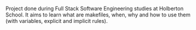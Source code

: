 Project done during Full Stack Software Engineering studies at Holberton School. It aims to learn what are makefiles, when, why and how to use them (with variables, explicit and implicit rules).
